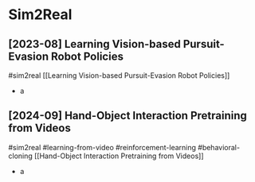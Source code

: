 # Sim2Real

## [2023-08] Learning Vision-based Pursuit-Evasion Robot Policies

#sim2real
[[Learning Vision-based Pursuit-Evasion Robot Policies]]
- a

## [2024-09] Hand-Object Interaction Pretraining from Videos

#sim2real
#learning-from-video
#reinforcement-learning
#behavioral-cloning
[[Hand-Object Interaction Pretraining from Videos]]
- a
